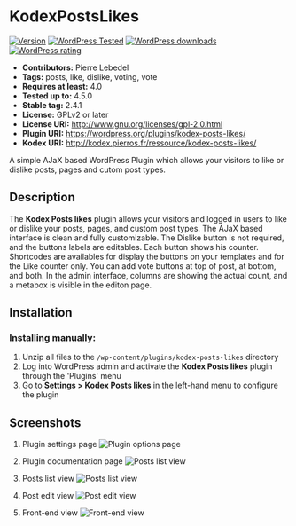 # KodexPostsLikes

[![Version](https://img.shields.io/wordpress/plugin/v/kodex-posts-likes.svg?style=flat-square)](http://wordpress.org/plugins/kodex-posts-likes/)
[![WordPress Tested](https://img.shields.io/wordpress/v/kodex-posts-likes.svg?style=flat-square)](http://wordpress.org/plugins/kodex-posts-likes/)
[![WordPress downloads](https://img.shields.io/wordpress/plugin/dt/kodex-posts-likes.svg?style=flat-square)](http://wordpress.org/plugins/kodex-posts-likes/)
[![WordPress rating](https://img.shields.io/wordpress/plugin/r/kodex-posts-likes.svg?style=flat-square)](http://wordpress.org/plugins/kodex-posts-likes/)

* **Contributors:** Pierre Lebedel
* **Tags:** posts, like, dislike, voting, vote
* **Requires at least:** 4.0
* **Tested up to:** 4.5.0
* **Stable tag:** 2.4.1
* **License:** GPLv2 or later
* **License URI:** http://www.gnu.org/licenses/gpl-2.0.html
* **Plugin URI:** https://wordpress.org/plugins/kodex-posts-likes/
* **Kodex URI:** http://kodex.pierros.fr/ressource/kodex-posts-likes/
  

A simple AJaX based WordPress Plugin which allows your visitors to like or dislike posts, pages and cutom post types. 

## Description ##
The **Kodex Posts likes** plugin allows your visitors and logged in users to like or dislike your posts, pages, and custom post types.
The AJaX based interface is clean and fully customizable.
The Dislike button is not required, and the buttons labels are editables.
Each button shows his counter.
Shortcodes are availables for display the buttons on your templates and for the Like counter only.
You can add vote buttons at top of post, at bottom, and both.
In the admin interface, columns are showing the actual count, and a metabox is visible in the editon page.


## Installation ##

### Installing manually: ###

1. Unzip all files to the `/wp-content/plugins/kodex-posts-likes` directory
2. Log into WordPress admin and activate the **Kodex Posts likes** plugin through the 'Plugins' menu
3. Go to **Settings > Kodex Posts likes** in the left-hand menu to configure the plugin


## Screenshots ##

1. Plugin settings page
![Plugin options page](https://s.w.org/plugins/kodex-posts-likes/screenshot-1.png?v=2.2)

2. Plugin documentation page
![Posts list view](https://s.w.org/plugins/kodex-posts-likes/screenshot-2.png?v=2.2)

3. Posts list view
![Posts list view](https://s.w.org/plugins/kodex-posts-likes/screenshot-3.png?v=2.3)

4. Post edit view
![Post edit view](https://s.w.org/plugins/kodex-posts-likes/screenshot-4.png?v=2.2)

5. Front-end view
![Front-end view](https://s.w.org/plugins/kodex-posts-likes/screenshot-5.png?v=2.2)
